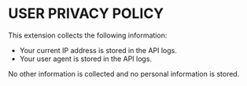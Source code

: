 # USER PRIVACY POLICY

This extension collects the following information:

- Your current IP address is stored in the API logs.
- Your user agent is stored in the API logs.

No other information is collected and no personal information is stored.
